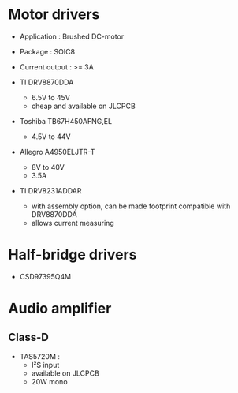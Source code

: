 # Motor drivers
* Application : Brushed DC-motor
* Package : SOIC8
* Current output : >= 3A

* TI DRV8870DDA
  * 6.5V to 45V
  * cheap and available on JLCPCB
* Toshiba TB67H450AFNG,EL
  * 4.5V to 44V
* Allegro A4950ELJTR-T
  * 8V to 40V
  * 3.5A

* TI DRV8231ADDAR
  * with assembly option, can be made footprint compatible with DRV8870DDA
  * allows current measuring

# Half-bridge drivers
* CSD97395Q4M 

# Audio amplifier
## Class-D
* TAS5720M :
  * I²S input
  * available on JLCPCB
  * 20W mono